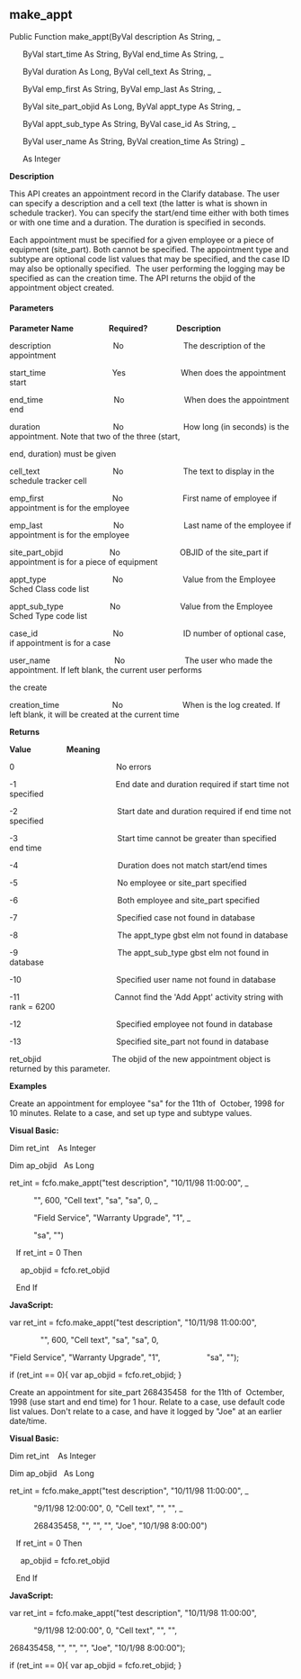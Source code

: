 make_appt
---------

Public Function make_appt(ByVal description As String, _

      ByVal start_time As String, ByVal end_time As String, _

      ByVal duration As Long, ByVal cell_text As String, _

      ByVal emp_first As String, ByVal emp_last As String, _

      ByVal site_part_objid As Long, ByVal appt_type As String, _

      ByVal appt_sub_type As String, ByVal case_id As String, _

      ByVal user_name As String, ByVal creation_time As String) _

      As Integer

**Description**

This API creates an appointment record in the Clarify database. The user can specify a description and a cell text (the latter is what is shown in schedule tracker). You can specify the start/end time either with both times or with one time and a duration. The duration is specified in seconds.

Each appointment must be specified for a given employee or a piece of equipment (site_part). Both cannot be specified. The appointment type and subtype are optional code list values that may be specified, and the case ID may also be optionally specified.  The user performing the logging may be specified as can the creation time. The API returns the objid of the appointment object created.

#### Parameters
**Parameter Name**                **Required?**             **Description**

description                            No                           The description of the appointment

start_time                              Yes                         When does the appointment start

end_time                                No                           When does the appointment end

duration                                 No                           How long (in seconds) is the appointment. Note that two of the three (start,              

end, duration) must be given

cell_text                                 No                           The text to display in the schedule tracker cell

emp_first                               No                           First name of employee if appointment is for the employee

emp_last                                No                           Last name of the employee if appointment is for the employee

site_part_objid                     No                           OBJID of the site_part if appointment is for a piece of equipment

appt_type                              No                           Value from the Employee Sched Class code list

appt_sub_type                     No                           Value from the Employee Sched Type code list

case_id                                  No                           ID number of optional case, if appointment is for a case

user_name                             No                           The user who made the appointment. If left blank, the current user performs

the create

creation_time                        No                           When is the log created. If left blank, it will be created at the current time

**Returns**

**Value**                **Meaning**

0                                              No errors

-1                                             End date and duration required if start time not specified

-2                                             Start date and duration required if end time not specified

-3                                             Start time cannot be greater than specified end time

-4                                             Duration does not match start/end times

-5                                             No employee or site_part specified

-6                                             Both employee and site_part specified

-7                                             Specified case not found in database

-8                                             The appt_type gbst elm not found in database

-9                                             The appt_sub_type gbst elm not found in database

-10                                           Specified user name not found in database

-11                                           Cannot find the 'Add Appt' activity string with rank = 6200

-12                                           Specified employee not found in database

-13                                           Specified site_part not found in database

ret_objid                                The objid of the new appointment object is returned by this parameter.  

**Examples**

 Create an appointment for employee "sa" for the 11th of  October, 1998 for 10 minutes. Relate to a case, and set up type and subtype values.

**Visual Basic:**

Dim ret_int    As Integer

Dim ap_objid   As Long

ret_int = fcfo.make_appt("test description", "10/11/98 11:00:00", _      

           "", 600, "Cell text", "sa", "sa", 0, _

           "Field Service", "Warranty Upgrade", "1", _

           "sa", "")

   If ret_int = 0 Then

     ap_objid = fcfo.ret_objid

   End If

**JavaScript:**

var ret_int = fcfo.make_appt("test description", "10/11/98 11:00:00",      

              "", 600, "Cell text", "sa", "sa", 0,

"Field Service", "Warranty Upgrade", "1",                     "sa", "");

 if (ret_int == 0){ var ap_objid = fcfo.ret_objid; }

 Create an appointment for site_part 268435458  for the 11th of  Octember, 1998 (use start and end time) for 1 hour. Relate to a case, use default code list values. Don't relate to a case, and have it logged by "Joe" at an earlier date/time.

**Visual Basic:**

Dim ret_int    As Integer

Dim ap_objid   As Long

ret_int = fcfo.make_appt("test description", "10/11/98 11:00:00", _      

           "9/11/98 12:00:00", 0, "Cell text", "", "", _

           268435458, "", "", "", "Joe", "10/1/98 8:00:00")

   If ret_int = 0 Then

     ap_objid = fcfo.ret_objid

   End If

**JavaScript:**

var ret_int = fcfo.make_appt("test description", "10/11/98 11:00:00",       

           "9/11/98 12:00:00", 0, "Cell text", "", "",

268435458, "", "", "", "Joe", "10/1/98 8:00:00");

 if (ret_int == 0){ var ap_objid = fcfo.ret_objid; }